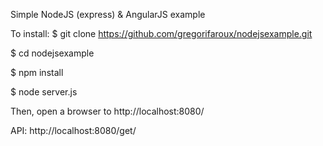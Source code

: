 Simple NodeJS (express) & AngularJS example

To install:
$ git clone https://github.com/gregorifaroux/nodejsexample.git

$ cd nodejsexample

$ npm install

$ node server.js

Then, open a browser to http://localhost:8080/

API: http://localhost:8080/get/

